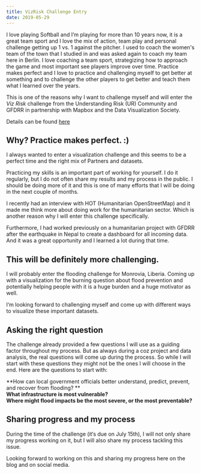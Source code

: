 ```yaml
---
title: VizRisk Challenge Entry
date: 2019-05-29
---
```

I love playing Softball and I‘m playing for more than 10 years now, it is a great team sport and I love the mix of action, team play and personal challenge getting up 1 vs. 1 against the pitcher. I used to coach the women's team of the town that I studied in and was asked again to coach my team here in Berlin. I love coaching a team sport, strategizing how to approach the game and most important see players improve over time. 
Practice makes perfect and I love to practice and challenging myself to get better at something and to challenge the other players to get better and teach them what I learned over the years. 

This is one of the reasons why I want to challenge myself and will enter the _Viz Risk_ challenge from the Understanding Risk (UR) Community and GFDRR in partnership with Mapbox and the Data Visualization Society. 

Details can be found [here](https://understandrisk.org/vizrisk/)

## Why? Practice makes perfect. :) 
I always wanted to enter a visualization challenge and this seems to be a perfect time and the right mix of Partners and datasets. 

Practicing my skills is an important part of working for yourself. I do it regularly, but I do not often share my results and my process in the public. I should be doing more of it and this is one of many efforts that I will be doing in the next couple of months. 

I recently had an interview with HOT (Humanitarian OpenStreetMap) and it made me think more about doing work for the humanitarian sector. Which is another reason why I will enter this challenge specifically. 

Furthermore, I had worked previously on a humanitarian project with GFDRR after the earthquake in Nepal to create a dashboard for all incoming data. And it was a great opportunity and I learned a lot during that time. 


## This will be definitely more challenging. 
I will probably enter the flooding challenge for Monrovia, Liberia. 
Coming up with a visualization for the burning question about flood prevention and potentially helping people with it is a huge burden and a huge motivator as well. 

I‘m looking forward to challenging myself and come up with different ways to visualize these important datasets. 

## Asking the right question
The challenge already provided a few questions I will use as a guiding factor throughout my process. But as always during a coz project and data analysis, the real questions will come up during the process. 
So while I will start with these questions they might not be the ones I will choose in the end. 
Here are the questions to start with:

**How can local government officials better understand, predict, prevent, and recover from flooding? **  
**What infrastructure is most vulnerable?**  
**Where might flood impacts be the most severe, or the most preventable?**

## Sharing progress and my process
During the time of the challenge (it‘s due on July 15th), I will not only share my progress working on it, but I will also share my process tackling this issue. 

Looking forward to working on this and sharing my progress here on the blog and on social media.

